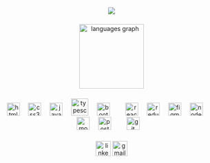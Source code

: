 ###


<div align="center">
  <img src="https://res.cloudinary.com/dx6zkoqmz/image/upload/v1708011382/Github/Chythanya_enpyc6.gif" />
</div>

###

<div align="center">
<!--   <img src="https://github-readme-stats.vercel.app/api?username=Chythanyaramdas&hide_title=false&hide_rank=false&show_icons=true&include_all_commits=true&count_private=true&disable_animations=false&theme=dracula&locale=en&hide_border=false" height="150" alt="stats graph"/> -->
  <img src="https://github-readme-stats.vercel.app/api/top-langs?username=Chythanyaramdas&locale=en&hide_title=false&layout=compact&card_width=320&langs_count=5&theme=dracula&hide_border=false" height="150" alt="languages graph"  />
</div>

###

<div align="center">
  <img src="https://cdn.jsdelivr.net/gh/devicons/devicon/icons/html5/html5-original.svg" height="30" alt="html5 logo"  />
  <img width="12" />
  <img src="https://cdn.jsdelivr.net/gh/devicons/devicon/icons/css3/css3-original.svg" height="30" alt="css3 logo"  />
  <img width="12" />
  <img src="https://cdn.jsdelivr.net/gh/devicons/devicon/icons/javascript/javascript-original.svg" height="30" alt="javascript logo"  />
  <img width="12" />
  <img src="https://cdn.jsdelivr.net/gh/devicons/devicon/icons/typescript/typescript-original.svg" height="40" alt="typescript logo"  />
  <img width="12" />
  <img src="https://cdn.jsdelivr.net/gh/devicons/devicon/icons/bootstrap/bootstrap-original.svg" height="30" alt="bootstrap logo"  />
  <img width="12" />
<!--   <img src="https://res.cloudinary.com/cloudverse/image/upload/v1704037227/GitHub/i64rmfnia73beube4slc.png" height="30" alt="tailwindcss logo"  /> -->
  <img width="12" />
  <img src="https://cdn.jsdelivr.net/gh/devicons/devicon/icons/react/react-original.svg" height="30" alt="react logo"  />
  <img width="12" />
  <img src="https://cdn.jsdelivr.net/gh/devicons/devicon/icons/redux/redux-original.svg" height="30" alt="redux logo"  />
  <img width="12" />
  <img src="https://cdn.jsdelivr.net/gh/devicons/devicon/icons/figma/figma-original.svg" height="30" alt="figma logo"  />
  <img width="12" />
  <img src="https://cdn.jsdelivr.net/gh/devicons/devicon/icons/nodejs/nodejs-original.svg" height="30" alt="nodejs logo"  />
  <img width="12" />
<!--   <img src="https://res.cloudinary.com/cloudverse/image/upload/v1704037226/GitHub/ppbv2xetqvp0fzyf9xm0.png" height="30" alt="express logo"  /> -->
  <img width="12" />
  <img src="https://cdn.jsdelivr.net/gh/devicons/devicon/icons/mongodb/mongodb-original.svg" height="30" alt="mongodb logo"  />
  <img width="12" />
  <img src="https://cdn.jsdelivr.net/gh/devicons/devicon/icons/postgresql/postgresql-original.svg" height="30" alt="postgresql logo"  />
  <img width="12" />
<!--   <img src="https://res.cloudinary.com/cloudverse/image/upload/v1704037225/GitHub/bdbrqljncfgbouao4mq7.png" height="30" alt="socketio logo"  /> -->
  <img width="12" />
  <img src="https://cdn.jsdelivr.net/gh/devicons/devicon/icons/git/git-original.svg" height="30" alt="git logo"  />
  <img width="12" />
</div>

###

<div align="center">
  <a href="https://www.linkedin.com/in/chythanya-ramdas-9969802b1/" target="_blank" rel="noopener noreferrer" style="text-decoration: none;">
    <img src="https://img.shields.io/static/v1?message=LinkedIn&logo=linkedin&label=&color=126ac5&logoColor=white&labelColor=&style=for-the-badge" height="35" alt="linkedin logo"  />
  </a>
  <a href="mailto:cchythanyaramdas@gmail.com" target="_blank" rel="noopener noreferrer" style="text-decoration: none;">
    <img src="https://img.shields.io/static/v1?message=Gmail&logo=gmail&label=&color=eb4235&logoColor=white&labelColor=&style=for-the-badge" height="35" alt="gmail logo"  />
  </a>
<!--   <a href="https://api.whatsapp.com/send/?phone=%2B911234567890&text&type=phone_number&app_absent=0" target="_blank" rel="noopener noreferrer" style="text-decoration: none;">
    <img src="https://img.shields.io/static/v1?message=Whatsapp&logo=whatsapp&label=&color=24d367&logoColor=white&labelColor=&style=for-the-badge" height="35" alt="whatsapp logo"  />
  </a> -->
</div>

###

<div align="center">
<!--   <img src="https://raw.githubusercontent.com/Chythanyaramdas/Chythanyaramdas/output/snake.svg" alt="Snake animation" /> -->
</div>

###
